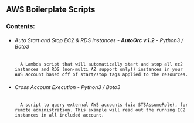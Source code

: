 ## AWS Boilerplate Scripts
### Contents:

* ###### Auto Start and Stop EC2 & RDS Instances - **AutoOrc v.1.2** - Python3 / Boto3
        A Lambda script that will automatically start and stop all ec2 instances and RDS (non-multi AZ support only!) instances in your AWS account based off of start/stop tags applied to the resources.


* ###### Cross Account Execution - Python3 / Boto3
        A script to query external AWS accounts (via STSAssumeRole), for remote administration. This example will read out the running EC2 instances in all included account.

